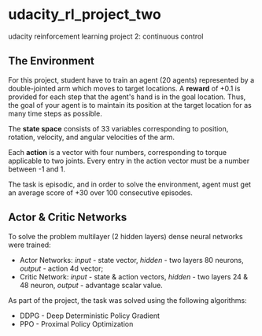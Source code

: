 # udacity_rl_project_two
udacity reinforcement learning project 2: continuous control

## The Environment

For this project, student have to train an agent (20 agents) represented by a double-jointed arm which moves to target locations. A **reward** of +0.1 is provided for each step that the agent's hand is in the goal location. Thus, the goal of your agent is to maintain its position at the target location for as many time steps as possible.

The **state space** consists of 33 variables corresponding to position, rotation, velocity, and angular velocities of the arm. 

Each **action** is a vector with four numbers, corresponding to torque applicable to two joints. Every entry in the action vector must be a number between -1 and 1.

The task is episodic, and in order to solve the environment, agent must get an average score of +30 over 100 consecutive episodes.


## Actor & Critic Networks

To solve the problem multilayer (2 hidden layers) dense neural networks were trained:

* Actor Networks: *input* - state vector, *hidden* - two layers 80 neurons, *output* - action 4d vector;
* Critic Network: *input* - state & action vectors, *hidden* - two layers 24 & 48 neuron, *output* - advantage scalar value.

As part of the project, the task was solved using the following algorithms:

* DDPG - Deep Deterministic Policy Gradient
* PPO - Proximal Policy Optimization

